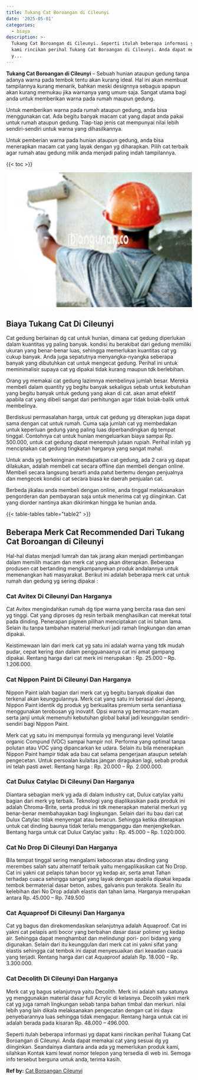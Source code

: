 ```yaml
---
title: Tukang Cat Boroangan di Cileunyi
date: '2025-05-01'
categories:
  - biaya
description: >-
  Tukang Cat Boroangan di Cileunyi. Seperti itulah beberapa informasi yg dapat
  kami rincikan perihal Tukang Cat Boroangan di Cileunyi. Anda dapat memakai cat
  y...
---
```


**Tukang Cat Boroangan di Cileunyi** – Sebuah hunian ataupun gedung tanpa adanya warna pada tembok tentu akan kurang ideal. Hal ini akan membuat tampilannya kurang menarik, bahkan meski designnya sebagus apapun akan kurang memukau jika warnanya yang umum saja. Sangat utama bagi anda untuk memberikan warna pada rumah maupun gedung.

Untuk memberikan warna pada rumah ataupun gedung, anda bisa menggunakan cat. Ada begitu banyak macam cat yang dapat anda pakai untuk rumah ataupun gedung. Tiap-tiap jenis cat mempunyai nilai lebih sendiri-sendiri untuk warna yang dihasilkannya.

Untuk pemberian warna pada hunian ataupun gedung, anda bisa menerapkan macam cat yang layak dengan yg diharapkan. Pilih cat terbaik agar rumah atau gedung milik anda menjadi paling indah tampilannya.

{{< toc >}}

![Tukang Cat Boroangan di Cileunyi](/images/jasa-cat-murah23.png)

## Biaya Tukang Cat Di Cileunyi

Cat gedung berlainan dg cat untuk hunian, dimana cat gedung diperlukan dalam kuantitas yg paling banyak. kondisi itu berakibat dari gedung memiliki ukuran yang benar-benar luas, sehingga memerlukan kuantitas cat yg cukup banyak. Anda juga sepatutnya menyangka-nyangka seberapa banyak yang dibutuhkan cat untuk mengecat gedung. Perihal ini untuk meminimalisir supaya cat yg dipakai tidak kurang maupun tdk berlebihan.

Orang yg memakai cat gedung lazimnya membelinya jumlah besar. Mereka membeli dalam quantity yg begitu banyak sekaligus sebab untuk kebutuhan yang begitu banyak untuk gedung yang akan di cat. akan amat efektif apabila cat yang dibeli sangat dari perhitungan agar tidak bolak-balik untuk membelinya.

Berdiskusi permasalahan harga, untuk cat gedung yg diterapkan juga dapat sama dengan cat untuk rumah. Cuma saja jumlah cat yg membedakan untuk keperluan gedung yang paling luas diperbandingkan dg tempat tinggal. Contohnya cat untuk hunian mengeluarkan biaya sampai Rp. 500.000, untuk cat gedung dapat menempuh jutaan rupiah. Perihal inilah yg menciptakan cat gedung tingkatan harganya yang sangat mahal.

Untuk anda yg berkeinginan mendapatkan cat gedung, ada 2 cara yg dapat dilakukan, adalah membeli cat secara offline dan membeli dengan online. Membeli secara langsung berarti anda patut bertemu dengan penjualnya dan mengecek kondisi cat secara biasa ke daerah penjualan cat.

Berbeda jikalau anda membeli dengan online, anda tinggal melaksanakan pengorderan dan pembayaran saja untuk menerima cat yg diinginkan. Cat yang diorder nantinya akan dikirimkan hingga ke hunian anda.

{{< table-tables table="table2" >}}

## Beberapa Merk Cat Recommended Dari Tukang Cat Boroangan di Cileunyi

Hal-hal diatas menjadi lumrah dan tak jarang akan menjadi pertimbangan dalam memilih macam dan merk cat yang akan diterapkan. Beberapa produsen cat bertanding mengkampanyekan produk andalannya untuk memenangkan hati masyarakat. Berikut ini adalah beberapa merk cat untuk rumah dan gedung yg sering dipakai :

### Cat Avitex Di Cileunyi Dan Harganya

Cat Avitex mengindahkan rumah dg tipe warna yang bercita rasa dan seni yg tinggi. Cat yang diproses dg resin terbaik menghasilkan cat merekat total pada dinding. Penerapan pigmen pilihan menciptakan cat ini tahan lama. Selain itu tanpa tambahan material merkuri jadi ramah lingkungan dan aman dipakai.

Keistimewaan lain dari merk cat yg satu ini adalah warna yang tdk mudah pudar, cepat kering dan dalam pengguanaanya cat ini amat gampang dipakai. Rentang harga dari cat merk ini merupakan : Rp. 25.000 – Rp. 1.206.000.

### Cat Nippon Paint Di Cileunyi Dan Harganya

Nippon Paint ialah bagian dari merk cat yg begitu banyak dipakai dan terkenal akan keunggulannya. Merk cat yang satu ini berasal dari Jepang, Nippon Paint identik dg produk yg berkualitas premium serta senantiasa menggunakan terobosan yg inovatif. Opsi warna yg bermacam-macam serta janji untuk memenuhi kebutuhan global bakal jadi keunggulan sendiri-sendiri bagi Nippon Paint.

Merk cat yg satu ini mempunyai formula yg mengurangi level Volatile organic Compund (VOC) sampai hampir nol. Performa yang optimal tanpa polutan atau VOC yang dipancarkan ke udara. Selain itu bila menerapkan Nippon Paint hampir tidak ada bau cat selama pengerjaan ataupun setelah pengecetan. Untuk persoalan kulaitas jangan diragukan lagi, sebab produk ini telah pasti awet. Rentang harga : Rp. 20.000 – Rp. 2.000.000.

### Cat Dulux Catylac Di Cileunyi Dan Harganya

Diantara sebagian merk yg ada di dalam industry cat, Dulux catylax yaitu bagian dari merk yg terbaik. Teknologi yang diaplikasikan pada produk ini adalah Chroma-Brite, serta produk ini tdk menerapkan material merkuri yg benar-benar membahayakan bagi lingkungan. Selain dari itu bau dari cat Dulux Catylac tidak menyengat atau beracun. Sehingga ketika diterapkan untuk cat dinding baunya tidak terlalu mengganggu dan menjengkelkan. Bentang harga untuk cat Dulux Catylac yaitu : Rp. 45.000 – Rp. 1.020.000.

### Cat No Drop Di Cileunyi Dan Harganya

Bila tempat tinggal sering mengalami kebocoran atau dinding yang merembes salah satu alternatif terbaik yaitu mengaplikasikan cat No Drop. Cat ini yakni cat pelapis tahan bocor yg kedap air, serta amat Tahan terhadap cuaca sehingga sangat yang layak dengan apabila dipakai kepada tembok bermaterial dasar beton, asbes, galvanis pun terakota. Sealin itu kelebihan dari No Drop adalah elastis dan tahan lama. Harganya merupakan antara Rp. 45.000 – Rp. 749.500

### Cat Aquaproof Di Cileunyi Dan Harganya

Cat yg bagus dan direkomendasikan selanjutnya adalah Aquaproof. Cat ini yakni cat pelapis anti bocor yang berbahan dasar dasar polimer yg kedap air. Sehingga dapat menghambat dan melindungi pori- pori bidang yang digunakan. Selain dari itu keunggulan dari merk cat ini yakni sifat yang elastis sehingga cat tembok ini dapat menyesuaikan dari keaadan cuaca yang terjadi. Rentang harga dari cat Aquaproof adalah Rp. 18.000 – Rp. 3.300.000.

### Cat Decolith Di Cileunyi Dan Harganya

Merk cat yg bagus selanjutnya yaitu Decolith. Merk ini adalah satu satunya yg menggunakan material dasar full Acrylic di kelasnya. Decolih yakni merk cat yg juga ramah lingkungan sebab tanpa bahan timbal dan merkuri. nilai lebih yang lain dikala melaksanakan pengecatan dengan cat ini daya penyebarannya luas sehingga tidak mengapur. Rentang harga untuk cat ini adalah berada pada kisaran Rp. 48.000 – 496.000.

Seperti itulah beberapa informasi yg dapat kami rincikan perihal Tukang Cat Boroangan di Cileunyi. Anda dapat memakai cat yang sesuai dg yg diinginkan. Seandainya diantara anda ada yg memerlukan produk kami, silahkan Kontak kami lewat nomor telepon yang tersedia di web ini. Semoga info tersebut berguna untuk anda, terima kasih.

**Ref by:** [Cat Boroangan Cileunyi](https://id.wikipedia.org/wiki/Cat)
